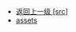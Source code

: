 - [返回上一级 [src]](page/web前端/Vue相关的页面搭建/1_基本项目/baseDemo/src/)
- [assets](page/web前端/Vue相关的页面搭建/1_基本项目/baseDemo/src/assets/)
